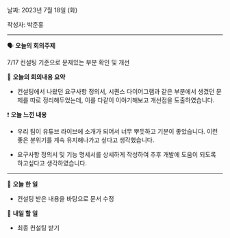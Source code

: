 날짜: 2023년 7월 18일 (화)

작성자: 박준홍

---

<aside>

🗣 **오늘의 회의주제**

</aside>

7/17 컨설팅 기준으로 문제있는 부분 확인 및 개선

<aside>

🎢 **오늘의 회의내용 요약**

</aside>

- 컨설팅에서 나왔던 요구사항 정의서, 시퀀스 다이어그램과 같은 부분에서 생겼던 문제를 따로 정리해두었는데, 이를 다같이 이야기해보고 개선점을 도출하였습니다.

<aside>

❗ **오늘 느낀 내용**

</aside>

- 우리 팀이 유튜브 라이브에 소개가 되어서 너무 뿌듯하고 기분이 좋았습니다. 이런 좋은 분위기를 계속 유지해나가고 싶다고 생각했습니다.

- 요구사항 정의서 및 기능 명세서를 상세하게 작성하여 추후 개발에 도움이 되도록 하고싶다고 생각하였습니다.

---

<aside>

🎵 **오늘 한 일**

</aside>

- 컨설팅 받은 내용을 바탕으로 문서 수정

<aside>

🥊 **내일 할 일**

</aside>

- 최종 컨설팅 받기
